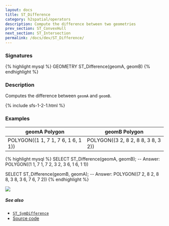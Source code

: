 ```yaml
---
layout: docs
title: ST_Difference
category: h2spatial/operators
description: Compute the difference between two geometries
prev_section: ST_ConvexHull
next_section: ST_Intersection
permalink: /docs/dev/ST_Difference/
---
```


### Signatures

{% highlight mysql %}
GEOMETRY ST_Difference(geomA, geomB)
{% endhighlight %}

### Description

Computes the difference between `geomA` and `geomB`.

{% include sfs-1-2-1.html %}

### Examples

| geomA Polygon | geomB Polygon |
| ----|---- |
| POLYGON((1 1, 7 1, 7 6, 1 6, 1 1)) | POLYGON((3 2, 8 2, 8 8, 3 8, 3 2)) |

{% highlight mysql %}
SELECT ST_Difference(geomA, geomB);
-- Answer:    POLYGON((1 1, 7 1, 7 2, 3 2, 3 6, 1 6, 1 1))

SELECT ST_Difference(geomB, geomA);
-- Answer:    POLYGON((7 2, 8 2, 8 8, 3 8, 3 6, 7 6, 7 2))
{% endhighlight %}

<img class="displayed" src="../ST_Difference.png"/>

##### See also

* [`ST_SymDifference`](../ST_SymDifference)
* <a href="https://github.com/irstv/H2GIS/blob/master/h2spatial/src/main/java/org/h2gis/h2spatial/internal/function/spatial/operators/ST_Difference.java" target="_blank">Source code</a>
